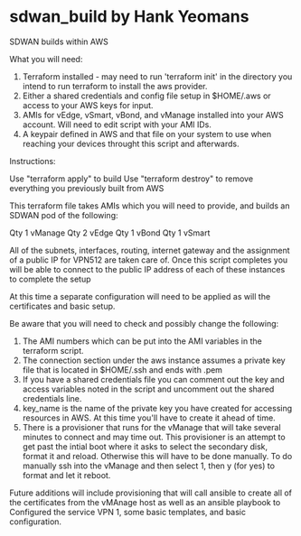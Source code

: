 # sdwan_build by Hank Yeomans
SDWAN builds within AWS


What you will need:
1.  Terraform installed - may need to run 'terraform init' in the directory you intend to run terraform to install the aws provider.
2.  Either a shared credentials and config file setup in $HOME/.aws or access to your AWS keys for input.
3.  AMIs for vEdge, vSmart, vBond, and vManage installed into your AWS account.  Will need to edit script with your AMI IDs.
4.  A keypair defined in AWS and that file on your system to use when reaching your devices throught this script and afterwards.

Instructions:

Use "terraform apply" to build
Use "terraform destroy" to remove everything you previously built from AWS

This terraform file takes AMIs which you will need to provide, and builds an SDWAN pod of the following:

Qty 1 vManage
Qty 2 vEdge 
Qty 1 vBond
Qty 1 vSmart

All of the subnets, interfaces, routing, internet gateway and the assignment of a public IP for VPN512 are taken care of.
Once this script completes you will be able to connect to the public IP address of each of these instances to complete the setup

At this time a separate configuration will need to be applied as will the certificates and basic setup.

Be aware that you will need to check and possibly change the following:

1. The AMI numbers which can be put into the AMI variables in the terraform script.
2. The connection section under the aws instance assumes a private key file that is located in $HOME/.ssh and ends with .pem
3. If you have a shared credentials file you can comment out the key and access variables noted in the script and uncomment out the
   shared credentials line.
4. key_name is the name of the private key you have created for accessing resources in AWS. At this time you'll have to create it
   ahead of time.
5. There is a provisioner that runs for the vManage that will take several minutes to connect and may time out.  This provisioner is
   an attempt to get past the intial boot where it asks to select the secondary disk, format it and reload.  Otherwise this will 
   have to be done manually. 
       To do manually ssh into the vManage and then select 1, then y (for yes) to format and let it reboot.



Future additions will include provisioning that will call ansible to create all of the certificates from the vMAnage host as well as an
ansible playbook to Configured the service VPN 1, some basic templates, and basic configuration.
